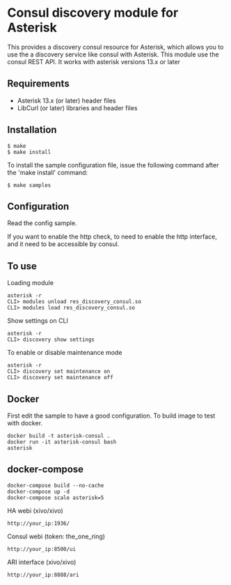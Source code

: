 Consul discovery module for Asterisk
====================================

This provides a discovery consul resource for Asterisk, which allows you to use
the a discovery service like consul with Asterisk. This module use the consul REST API.
It works with asterisk versions 13.x or later

Requirements
------------
- Asterisk 13.x (or later) header files
- LibCurl (or later) libraries and header files

Installation
------------
    $ make
    $ make install

To install the sample configuration file, issue the following command after
the 'make install' command:

    $ make samples

Configuration
-------------

Read the config sample.

If you want to enable the http check, to need to enable the http interface, and it need to be accessible by consul.

To use
------

Loading module

    asterisk -r
    CLI> modules unload res_discovery_consul.so
    CLI> modules load res_discovery_consul.so

Show settings on CLI

    asterisk -r
    CLI> discovery show settings

To enable or disable maintenance mode

    asterisk -r
    CLI> discovery set maintenance on
    CLI> discovery set maintenance off


Docker
------

First edit the sample to have a good configuration.
To build image to test with docker.

    docker build -t asterisk-consul .
    docker run -it asterisk-consul bash
    asterisk

docker-compose
--------------

    docker-compose build --no-cache
    docker-compose up -d
    docker-compose scale asterisk=5

HA webi (xivo/xivo)

    http://your_ip:1936/

Consul webi (token: the_one_ring)

    http://your_ip:8500/ui

ARI interface (xivo/xivo)

    http://your_ip:8888/ari
